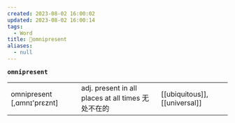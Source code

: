 ```yaml
---
created: 2023-08-02 16:00:02
updated: 2023-08-02 16:00:14
tags:
  - Word
title: 📖omnipresent
aliases:
  - null
---
```


<pre><strong>omnipresent</strong></pre>
|   |   |   |
|---|---|---|
|omnipresent [,ɑmnɪ'prɛznt]|adj. present in all places at all times ⽆处不在的|[[ubiquitous]], [[universal]]|